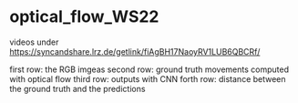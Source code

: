 # optical_flow_WS22
videos under https://syncandshare.lrz.de/getlink/fiAgBH17NaoyRV1LUB6QBCRf/

first row: the RGB imgeas
second row: ground truth movements computed with optical flow
third row: outputs with CNN
forth row: distance between the ground truth and the predictions
